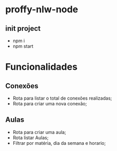 # proffy-nlw-node
## init project
- npm i
- npm start

# Funcionalidades

## Conexões

- Rota para listar o total de conexões realizadas;
- Rota para criar uma nova conexão;

## Aulas

- Rota para criar uma aula;
- Rota listar Aulas;
 - Filtrar por matéria, dia da semana e horario;

